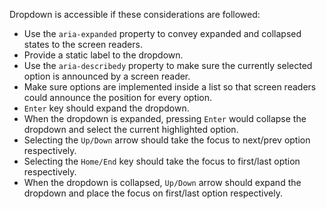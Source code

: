 Dropdown is accessible if these considerations are followed:

- Use the `aria-expanded` property to convey expanded and collapsed states to the screen readers.
- Provide a static label to the dropdown.
- Use the `aria-describedy` property to make sure the currently selected option is announced by a screen reader.
- Make sure options are implemented inside a list so that screen readers could announce the position for every option.
- `Enter` key should expand the dropdown.
- When the dropdown is expanded, pressing `Enter` would collapse the dropdown and select the current highlighted option.
- Selecting the `Up/Down` arrow should take the focus to next/prev option respectively.
- Selecting the `Home/End` key should take the focus to first/last option respectively.
- When the dropdown is collapsed, `Up/Down` arrow should expand the dropdown and place the focus on first/last option respectively.
